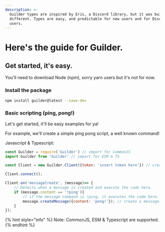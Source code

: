 ```yaml
---
description: >-
  Guilder types are inspired by Eris, a Discord library, but it was built
  different. Types are easy, and predictable for new users and for Discord Eris
  users.
---
```


# Here's the guide for Guilder.

## Get started, it's easy.

You'll need to download Node (npm), sorry yarn users but it's not for now.

### Install the package

```bash
npm install guilder@latest --save-dev
```

### Basic scripting (ping, pong!)

Let's get started, it'll be easy examples for ya!

For example, we'll create a simple ping pong script, a well known command!

Javascript & Typescript:

```javascript
const Guilder = require('Guilder') // import for CommonJS
import Guilder from 'Guilder' // import for ESM & TS

const Client = new Guilder.Client({token: 'insert token here'}) // create client

Client.connect();

Client.on('messageCreate', (message)=> {
    // Detects when a message is created and execute the code here.
    if (message.content == '!ping'){
        // if the message command is !ping, it executes the code here.
        message.createMessage({content: 'pong!'}); // create a message.
    }
});
```

{% hint style="info" %}
Note: CommonJS, ESM & Typescript are supported.
{% endhint %}

